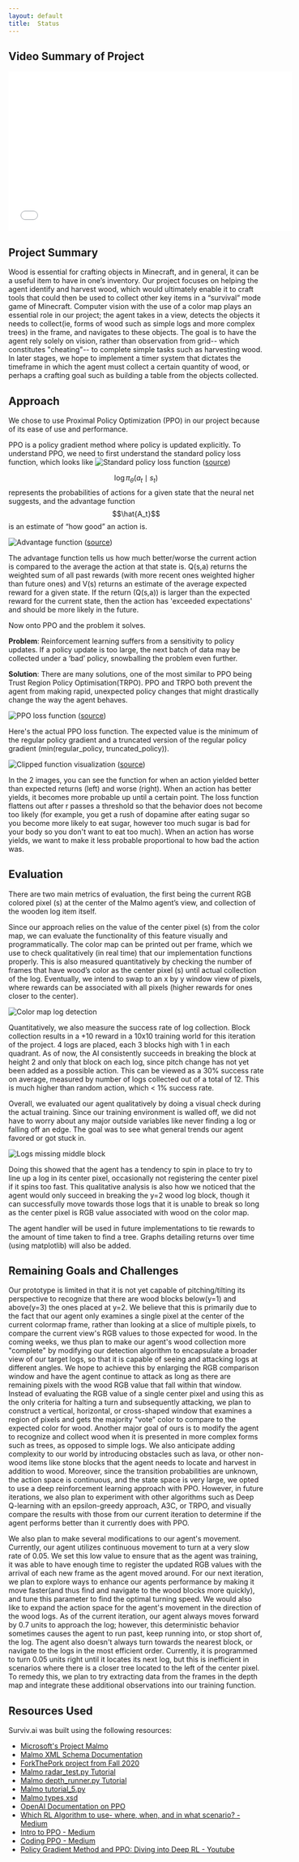 ```yaml
---
layout: default
title:  Status
---
```

## Video Summary of Project
<iframe width="560" height="315" src="insert_our_link_here" frameborder="0" allowfullscreen></iframe>

## Project Summary
Wood is essential for crafting objects in Minecraft, and in general, it can be a useful item to have in one’s inventory. Our project focuses on helping the agent identify and harvest wood, which would ultimately enable it to craft tools that could then be used to collect other key items in a “survival” mode game of Minecraft. Computer vision with the use of a color map plays an essential role in our project; the agent takes in a view, detects the objects it needs to collect(ie, forms of wood such as simple logs and more complex trees) in the frame, and navigates to these objects. The goal is to have the agent rely solely on vision, rather than observation from grid-- which constitutes "cheating"-- to complete simple tasks such as harvesting wood. In later stages, we hope to implement a timer system that dictates the timeframe in which the agent must collect a certain quantity of wood, or perhaps a crafting goal such as building a table from the objects collected.

## Approach
We chose to use Proximal Policy Optimization (PPO) in our project because of its ease of use and performance.

PPO is a policy gradient method where policy is updated explicitly. To understand PPO, we need to first understand the standard policy loss function, which looks like ![Standard policy loss function](images/standard_policy_loss.png) ([source](https://lilianweng.github.io/lil-log/2018/04/08/policy-gradient-algorithms.html#trpo))

$$\log\pi_{\theta}(a_{t}\mid s_{t})$$ represents the probabilities of actions for a given state that the neural net suggests, and the advantage function $$\hat{A_t}$$ is an estimate of “how good” an action is.


![Advantage function](images/advantage_function.png) ([source](https://www.youtube.com/watch?v=5P7I-xPq8u8))

The advantage function tells us how much better/worse the current action is compared to the average the action at that state is. Q(s,a) returns the weighted sum of all past rewards (with more recent ones weighted higher than future ones) and V(s) returns an estimate of the average expected reward for a given state. If the return (Q(s,a)) is larger than the expected reward for the current state, then the action has 'exceeded expectations' and should be more likely in the future.

Now onto PPO and the problem it solves.

**Problem**: Reinforcement learning suffers from a sensitivity to policy updates. If a policy update is too large, the next batch of data may be collected under a ‘bad’ policy, snowballing the problem even further. 

**Solution**: There are many solutions, one of the most similar to PPO being Trust Region Policy Optimisation(TRPO). PPO and TRPO both prevent the agent from making rapid, unexpected policy changes that might drastically change the way the agent behaves. 

![PPO loss function](images/ppo_policy_loss.png) ([source](https://lilianweng.github.io/lil-log/2018/04/08/policy-gradient-algorithms.html#trpo))

Here's the actual PPO loss function. The expected value is the minimum of the regular policy gradient and a truncated version of the regular policy gradient (min(regular_policy, truncated_policy)).


![Clipped function visualization](images/clipped_functions.png) ([source](https://arxiv.org/abs/1707.06347))

In the 2 images, you can see the function for when an action yielded better than expected returns (left) and worse (right). When an action has better yields, it becomes more probable up until a certain point. The loss function flattens out after r passes a threshold so that the behavior does not become too likely (for example, you get a rush of dopamine after eating sugar so you become more likely to eat sugar, however too much sugar is bad for your body so you don't want to eat too much). When an action has worse yields, we want to make it less probable proportional to how bad the action was.

## Evaluation
There are two main metrics of evaluation, the first being the current RGB colored pixel (s) at the center of the Malmo agent’s view, and collection of the wooden log item itself.

Since our approach relies on the value of the center pixel (s) from the color map, we can evaluate the functionality of this feature visually and programmatically. The color map can be printed out per frame, which we use to check qualitatively (in real time) that our implementation functions properly. This is also measured quantitatively by checking the number of frames that have wood’s color as the center pixel (s) until actual collection of the log. Eventually, we intend to swap to an x by y window view of pixels, where rewards can be associated with all pixels (higher rewards for ones closer to the center).

![Color map log detection](./images/logdetection.png)

Quantitatively, we also measure the success rate of log collection. Block collection results in a +10 reward in a 10x10 training world for this iteration of the project. 4 logs are placed, each 3 blocks high with 1 in each quadrant. As of now, the AI consistently succeeds in breaking the block at height 2 and only that block on each log, since pitch change has not yet been added as a possible action. This can be viewed as a 30% success rate on average, measured by number of logs collected out of a total of 12. This is much higher than random action, which < 1% success rate.

Overall, we evaluated our agent qualitatively by doing a visual check during the actual training. Since our training environment is walled off, we did not have to worry about any major outside variables like never finding a log or falling off an edge. The goal was to see what general trends our agent favored or got stuck in.

![Logs missing middle block](./images/choppedlogs.png)

Doing this showed that the agent has a tendency to spin in place to try to line up a log in its center pixel, occasionally not registering the center pixel if it spins too fast. This qualitative analysis is also how we noticed that the agent would only succeed in breaking the y=2 wood log block, though it can successfully move towards those logs that it is unable to break so long as the center pixel is RGB value associated with wood on the color map.

The agent handler <RewardForTimeTaken> will be used in future implementations to tie rewards to the amount of time taken to find a tree. Graphs detailing returns over time  (using matplotlib) will also be added.

## Remaining Goals and Challenges
Our prototype is limited in that it is not yet capable of pitching/tilting its perspective to recognize that there are wood blocks below(y=1) and above(y=3) the ones placed at y=2. We believe that this is primarily due to the fact that our agent only examines a single pixel at the center of the current colormap frame, rather than looking at a slice of multiple pixels, to compare the current view's RGB values to those expected for wood. In the coming weeks, we thus plan to make our agent's wood collection more "complete" by modifying our detection algorithm to encapsulate a broader view of our target logs, so that it is capable of seeing and attacking logs at different angles. We hope to achieve this by enlarging the RGB comparison window and have the agent continue to attack as long as there are remaining pixels with the wood RGB value that fall within that window. Instead of evaluating the RGB value of a single center pixel and using this as the only criteria for halting a turn and subsequently attacking, we plan to construct a vertical, horizontal, or cross-shaped window that examines a region of pixels and gets the majority "vote" color to compare to the expected color for wood. Another major goal of ours is to modify the agent to recognize and collect wood when it is presented in more complex forms such as trees, as opposed to simple logs. We also anticipate adding complexity to our world by introducing obstacles such as lava, or other non-wood items like stone blocks that the agent needs to locate and harvest in addition to wood. Moreover, since the transition probabilities are unknown, the action space is continuous, and the state space is very large, we opted to use a deep reinforcement learning approach with PPO. However, in future iterations, we also plan to experiment with other algorithms such as Deep Q-learning with an epsilon-greedy approach, A3C, or TRPO, and visually compare the results with those from our current iteration to determine if the agent performs better than it currently does with PPO. 

We also plan to make several modifications to our agent's movement. Currently, our agent utilizes continuous movement to turn at a very slow rate of 0.05. We set this low value to ensure that as the agent was training, it was able to have enough time to register the updated RGB values with the arrival of each new frame as the agent moved around. For our next iteration, we plan to explore ways to enhance our agents performance by making it move faster(and thus find and navigate to the wood blocks more quickly), and tune this parameter to find the optimal turning speed. We would also like to expand the action space for the agent's movement in the direction of the wood logs. As of the current iteration, our agent always moves forward by 0.7 units to approach the log; however, this deterministic behavior sometimes causes the agent to run past, keep running into, or stop short of, the log. The agent also doesn't always turn towards the nearest block, or navigate to the logs in the most efficient order. Currently, it is programmed to turn 0.05 units right until it locates its next log, but this is inefficient in scenarios where there is a closer tree located to the left of the center pixel. To remedy this, we plan to try extracting data from the frames in the depth map and integrate these additional observations into our training function.
 
## Resources Used
Surviv.ai was built using the following resources:<br>
- <a href="https://www.microsoft.com/en-us/research/project/project-malmo/">Microsoft's Project Malmo</a><br>
- <a href="https://microsoft.github.io/malmo/0.30.0/Schemas/Mission.html#element_AgentHandlers">Malmo XML Schema Documentation</a><br>
- <a href="https://github.com/kchian/ForkThePork">ForkThePork project from Fall 2020</a><br>
- <a href="https://github.com/microsoft/malmo/blob/master/Malmo/samples/Python_examples/radar_test.py">Malmo radar_test.py Tutorial</a><br>
- <a href="https://github.com/microsoft/malmo/blob/master/Malmo/samples/Python_examples/depth_map_runner.py">Malmo depth_runner.py Tutorial</a><br>
- <a href="http://microsoft.github.io/malmo/0.14.0/Python_Examples/Tutorial.pdf">Malmo tutorial_5.py</a><br>
- <a href="https://github.com/microsoft/malmo/blob/master/Schemas/Types.xsd">Malmo types.xsd</a><br>
- <a href="https://openai.com/blog/openai-baselines-ppo/">OpenAI Documentation on PPO</a><br>
- <a href="https://medium.com/datadriveninvestor/which-reinforcement-learning-rl-algorithm-to-use-where-when-and-in-what-scenario-e3e7617fb0b1#:~:text=It%20can%20be%20observed%20that,hence%20requires%20several%20add%2Dons.&text=TD3%20and%20TRPO%20work%20well,lack%20the%20faster%20convergence%20rate">Which RL Algorithm to use- where, when, and in what scenario? - Medium</a><br>
- <a href="https://medium.com/intro-to-artificial-intelligence/proximal-policy-optimization-ppo-a-policy-based-reinforcement-learning-algorithm-3cf126a7562d#:~:text=Proximal%20Policy%20Optimization(PPO)%2D,732%20Followers">Intro to PPO - Medium</a><br>
- <a href="https://medium.com/analytics-vidhya/coding-ppo-from-scratch-with-pytorch-part-3-4-82081ea58146">Coding PPO - Medium</a><br>
- <a href="https://www.youtube.com/watch?v=5P7I-xPq8u8">Policy Gradient Method and PPO: Diving into Deep RL - Youtube</a><br>